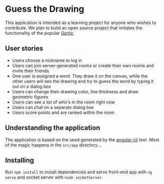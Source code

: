 # Guess the Drawing

This application is intended as a learning project for anyone who wishes to contribute. We plan to build an open source project that imitates the functionality of the popular [Gartic](www.gartic.io).

## User stories

* Users choose a nickname to log in
* Users can join server-generated rooms or create their own rooms and invite their friends
* One user is assigned a word. They draw it on the canvas, while the other users will see the drawing and try to guess the word by typing it out on a dialog box
* Users can change their drawing color, line thickness and draw geometric figures
* Users can see a list of who's in the room right now
* Users can chat on a separate dialog box  
* Users score points and are ranked within the room

## Understanding the application

The application is based on the seed generated by the [angular-cli](https://github.com/angular/angular-cli) tool.
Most of the magic happens in the `src/app` directory....

## Installing

Run `npm install` to install dependencies and serve front-end app with `ng serve` and socket server with `node socketServer`.
